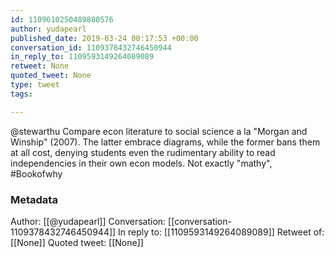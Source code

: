```yaml
---
id: 1109610250489880576
author: yudapearl
published_date: 2019-03-24 00:17:53 +00:00
conversation_id: 1109378432746450944
in_reply_to: 1109593149264089089
retweet: None
quoted_tweet: None
type: tweet
tags:

---
```


@stewarthu Compare econ literature to social science a la "Morgan and Winship" (2007). The latter embrace diagrams, while the former bans them at all cost, denying students even the rudimentary ability to read independencies in their own econ models. Not exactly "mathy", #Bookofwhy

### Metadata

Author: [[@yudapearl]]
Conversation: [[conversation-1109378432746450944]]
In reply to: [[1109593149264089089]]
Retweet of: [[None]]
Quoted tweet: [[None]]
